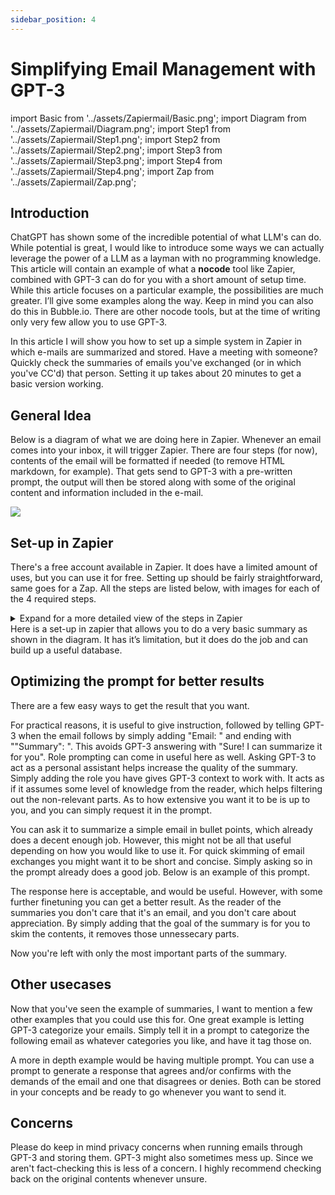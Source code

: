 ```yaml
---
sidebar_position: 4
---
```


# Simplifying Email Management with GPT-3

import Basic from '../assets/Zapiermail/Basic.png';
import Diagram from '../assets/Zapiermail/Diagram.png';
import Step1 from '../assets/Zapiermail/Step1.png';
import Step2 from '../assets/Zapiermail/Step2.png';
import Step3 from '../assets/Zapiermail/Step3.png';
import Step4 from '../assets/Zapiermail/Step4.png';
import Zap from '../assets/Zapiermail/Zap.png';

## Introduction


ChatGPT has shown some of the incredible potential of what LLM's can do. While potential is great, I would like to introduce some ways we can actually leverage the power of a LLM as a layman with no programming knowledge. This article will contain an example of what a **nocode** tool like Zapier, combined with GPT-3 can do for you with a short amount of setup time. While this article focuses on a particular example, the possibilities are much greater. I’ll give some examples along the way. Keep in mind you can also do this in Bubble.io. There are other nocode tools, but at the time of writing only very few allow you to use GPT-3. 


In this article I will show you how to set up a simple system in Zapier in which e-mails are summarized and stored. Have a meeting with someone? Quickly check the summaries of emails you've exchanged (or in which you've CC'd) that person. Setting it up takes about 20 minutes to get a basic version working. 




## General Idea


Below is a diagram of what we are doing here in Zapier. Whenever an email comes into your inbox, it will trigger Zapier. There are four steps (for now), contents of the email will be formatted if needed (to remove HTML markdown, for example). That gets send to GPT-3 with a pre-written prompt, the output will then be stored along with some of the original content and information included in the e-mail. 

<div style={{textAlign: 'left'}}>
  <img src={Diagram} style={{width: "500px"}} />
</div>

## Set-up in Zapier


There's a free account available in Zapier. It does have a limited amount of uses, but you can use it for free. Setting up should be fairly straightforward, same goes for a Zap. All the steps are listed below, with images for each of the 4 required steps. 


<details>
  <summary>Expand for a more detailed view of the steps in Zapier</summary>
  <div>
    <div><div style={{textAlign: 'left'}}>
  <img src={Zap} style={{width: "500px"}} />
</div></div>
    <br/>
    <details>
      <summary>
        Step 1: Gmail trigger on new incoming email (Gmail is used here).
      </summary>
      <div>
        <div style={{textAlign: 'left'}}>
    <img src={Step1} style={{width: "500px"}} />
        </div>
      </div>
    </details>
    <details>
      <summary>
       Step 2: Formatter for E-mail content. 
      </summary>
      <div>
        <div style={{textAlign: 'left'}}>
  <img src={Step2} style={{width: "500px"}} />
</div>
      </div>
    </details>
    <details>
      <summary>
        Step 3: Prompting the Email content
        <br/>
      </summary>
      <div>
        <div style={{textAlign: 'left'}}>
  <img src={Step3} style={{width: "500px"}} />
</div>
      </div>
    </details>
    <details>
      <summary>
        Step 4: Adding it to a database
      </summary>
      <div>
        <div style={{textAlign: 'left'}}>
  <img src={Step4} style={{width: "500px"}} />
</div>
      </div>
    </details>
  </div>
</details>
Here is a set-up in zapier that allows you to do a very basic summary as shown in the diagram. It has it’s limitation, but it does do the job and can build up a useful database.


## Optimizing the prompt for better results

There are a few easy ways to get the result that you want. 

For practical reasons, it is useful to give instruction, followed by telling GPT-3 when the email follows by simply adding "Email: " and ending with ""Summary": ". This avoids GPT-3 answering with "Sure! I can summarize it for you".
Role prompting can come in useful here as well. Asking GPT-3 to act as a personal assistant helps increase the quality of the summary.
Simply adding the role you have gives GPT-3 context to work with. It acts as if it assumes some level of knowledge from the reader, which helps filtering out the non-relevant parts. 
As to how extensive you want it to be is up to you, and you can simply request it in the prompt. 

You can ask it to summarize a simple email in bullet points, which already does a decent enough job. However, this might not be all that useful depending on how you would like to use it. For quick skimming of email exchanges you might want it to be short and concise. Simply asking so in the prompt already does a good job. Below is an example of this prompt. 

<div trydyno-embed="" openai-model="text-davinci-003" initial-prompt="Act as my personal assistant. I am an office administrator. Summarize the following email as concise as you can, ignore the footer and header and any previous emails. 

Email:

Request for Additional Office Supplies

Dear Office Administrator,

I hope this email finds you well. I am writing to request additional office supplies for our team. As you know, we have been experiencing a high volume of work lately and have been using our supplies at a faster rate than usual.

We would greatly appreciate it if you could provide us with the following items:

Printer paper
Ink cartridges for the HP printer in the conference room
Sticky notes
Binder clips
Highlighters
Please let me know if there are any questions or concerns, and when we can expect the supplies to be delivered. Thank you for your help.

Best regards,


Summary:" initial-response="The email requests additional office supplies including printer paper, ink cartridges, sticky notes, binder clips, and highlighters, due to high workload. They ask for delivery time and express appreciation for the help." max-tokens="256" box-rows="10" model-temp="0" top-p="1" padding='1'></div>

<p></p>

The response here is acceptable, and would be useful. However, with some further finetuning you can get a better result. As the reader of the summaries you don't care that it's an email, and you don't care about appreciation. By simply adding that the goal of the summary is for you to skim the contents, it removes those unnessecary parts.

<div trydyno-embed="" openai-model="text-davinci-003" initial-prompt="Act as my personal assistant. I am an office administrator. Summarize the following email as concise as you can, ignore the footer and header and any previous emails. I want to use the summary to skim emails.

Email:

Request for Additional Office Supplies

Dear Office Administrator,

I hope this email finds you well. I am writing to request additional office supplies for our team. As you know, we have been experiencing a high volume of work lately and have been using our supplies at a faster rate than usual.

We would greatly appreciate it if you could provide us with the following items:

Printer paper
Ink cartridges for the HP printer in the conference room
Sticky notes
Binder clips
Highlighters
Please let me know if there are any questions or concerns, and when we can expect the supplies to be delivered. Thank you for your help.

Best regards,
Your Name

Summary:" initial-response="Request for additional office supplies including printer paper, ink cartridges, sticky notes, binder clips, and highlighters due to high volume of work. Asks for information on delivery timeline and any concerns." max-tokens="256" box-rows="10" model-temp="0" top-p="1" padding='1'></div>

<p></p>


Now you're left with only the most important parts of the summary.


## Other usecases

Now that you've seen the example of summaries, I want to mention a few other examples that you could use this for. One great example is letting GPT-3 categorize your emails. Simply tell it in a prompt to categorize the following email as whatever categories you like, and have it tag those on. 

A more in depth example would be having multiple prompt. You can use a prompt to generate a response that agrees and/or confirms with the demands of the email and one that disagrees or denies. Both can be stored in your concepts and be ready to go whenever you want to send it. 

## Concerns

Please do keep in mind privacy concerns when running emails through GPT-3 and storing them. GPT-3 might also sometimes mess up. Since we aren't fact-checking this is less of a concern. I highly recommend checking back on the original contents whenever unsure. 